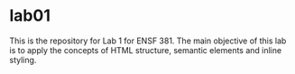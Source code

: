 # lab01
This is the repository for Lab 1 for ENSF 381. The main objective of this lab is to apply the concepts of HTML structure, semantic elements and inline styling. 
